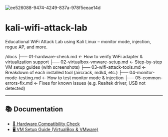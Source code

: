 
![ee526088-9474-4249-837a-978f5eeae14d](https://github.com/user-attachments/assets/eadfc382-f8eb-43de-afe0-9defe4e7a371)

# kali-wifi-attack-lab
Educational WiFi Attack Lab using Kali Linux – monitor mode, injection, rogue AP, and more.

/docs
├── 01-hardware-check.md         ← How to verify WiFi adapter & virtualization support
├── 02-virtualbox-vmware-setup.md ← Step-by-step VM setup guides (with screenshots)
├── 03-wifi-attack-tools.md      ← Breakdown of each installed tool (aircrack, mdk4, etc.)
├── 04-monitor-mode-testing.md   ← How to test monitor mode & injection
├── 05-common-errors-fix.md      ← Fixes for known issues (e.g. Realtek driver, USB not detected)


---

## 📚 Documentation

- [🧪 Hardware Compatibility Check](docs/01-hardware-check.md)
- [🖥️ VM Setup Guide (VirtualBox & VMware)](docs/02-virtualbox-vmware-setup.md)
